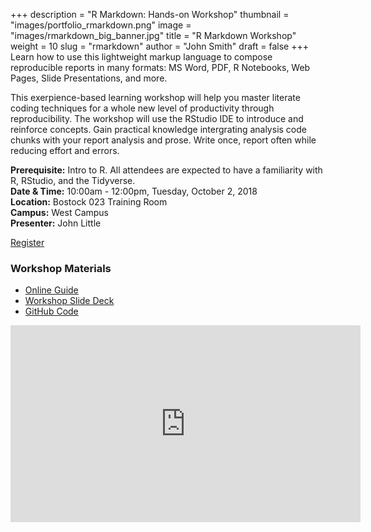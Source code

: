 +++
description = "R Markdown:  Hands-on Workshop"
thumbnail = "images/portfolio_rmarkdown.png"
image = "images/rmarkdown_big_banner.jpg"
title = "R Markdown Workshop"
weight = 10
slug = "rmarkdown"
author = "John Smith"
draft = false
+++
Learn how to use this lightweight markup language to compose reproducible reports in many formats: MS Word, PDF, R Notebooks, Web Pages, Slide Presentations, and more.

This exerpience-based learning workshop will help you master literate coding techniques for a whole new level of productivity through reproducibility.  The workshop will use the RStudio IDE to introduce and reinforce concepts.  Gain practical knowledge intergrating analysis code chunks with your report analysis and prose.  Write once, report often while reducing effort and errors.  

**Prerequisite:**  Intro to R.  All attendees are expected to have a familiarity with R, RStudio, and the Tidyverse.  
**Date & Time:** 10:00am - 12:00pm, Tuesday, October 2, 2018  
**Location:** Bostock 023 Training Room  
**Campus:** West Campus  
**Presenter:** John Little  

<a href="https://duke.libcal.com/event/4337315" class="button big">Register</a>

### Workshop Materials


- [Online Guide](https://rfun.library.duke.edu/rmarkdown/)
- [Workshop Slide Deck](https://rfun.library.duke.edu/rmarkdown/slides/)
- [GitHub Code](https://github.com/libjohn/workshop-rmarkdown)

<iframe width="560" height="315" src="https://www.youtube.com/embed/VHJrWXHDWpc?rel=0" frameborder="0" allow="autoplay; encrypted-media" allowfullscreen></iframe>
